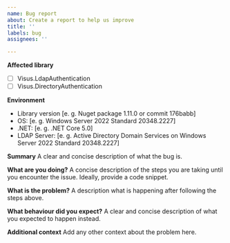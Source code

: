 ```yaml
---
name: Bug report
about: Create a report to help us improve
title: ''
labels: bug
assignees: ''

---
```


**Affected library**
- [ ] Visus.LdapAuthentication
- [ ] Visus.DirectoryAuthentication

**Environment**
- Library version [e. g. Nuget package 1.11.0 or commit 176babb]
- OS: [e. g. Windows Server 2022 Standard 20348.2227]
- .NET: [e. g. .NET Core 5.0]
- LDAP Server: [e. g. Active Directory Domain Services on Windows Server 2022 Standard 20348.2227]

**Summary**
A clear and concise description of what the bug is.

**What are you doing?**
A concise description of the steps you are taking until you encounter the issue. Ideally, provide a code snippet.

**What is the problem?**
A description what is happening after following the steps above.

**What behaviour did you expect?**
A clear and concise description of what you expected to happen instead.

**Additional context**
Add any other context about the problem here.
